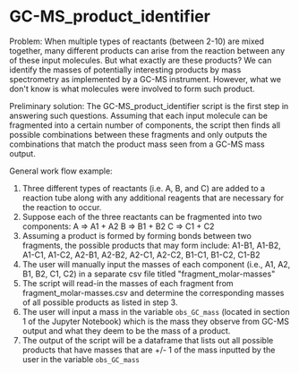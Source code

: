 # GC-MS_product_identifier

Problem: When multiple types of reactants (between 2-10) are mixed together, many different products can arise from the reaction between any of these input molecules.
But what exactly are these products? We can identify the masses of potentially interesting products by mass spectrometry as implemented by a GC-MS instrument.
However, what we don't know is what molecules were involved to form such product.

Preliminary solution: The GC-MS_product_identifier script is the first step in answering such questions. Assuming that each input molecule can be fragmented into a 
certain number of components, the script then finds all possible combinations between these fragments and only outputs the combinations that match the product mass
seen from a GC-MS mass output.

General work flow example:
1) Three different types of reactants (i.e. A, B, and C) are added to a reaction tube along with any additional reagents that are necessary for the reaction to occur.
2) Suppose each of the three reactants can be fragmented into two components:
A => A1 + A2
B => B1 + B2
C => C1 + C2
3) Assuming a product is formed by forming bonds between two fragments, the possible products that may form include:
A1-B1, A1-B2, A1-C1, A1-C2, A2-B1, A2-B2, A2-C1, A2-C2, B1-C1, B1-C2, C1-B2
4) The user will manually input the masses of each component (i.e., A1, A2, B1, B2, C1, C2) in a separate csv file titled "fragment_molar-masses"
5) The script will read-in the masses of each fragment from fragment_molar-masses.csv and determine the corresponding masses of all possible products as listed in 
step 3.
6) The user will input a mass in the variable `obs_GC_mass` (located in section 1 of the Jupyter Notebook) which is the mass they observe from GC-MS output 
and what they deem to be the mass of a product.
7) The output of the script will be a dataframe that lists out all possible products that have masses that are +/- 1 of the mass inputted by the user in the variable
`obs_GC_mass`
